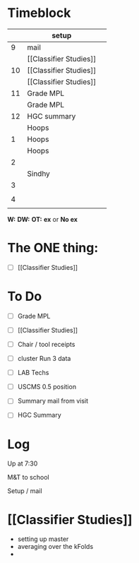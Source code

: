 # Timeblock

|     | setup                  |     |
| --- | ---------------------- | --- |
| 9   | mail                   |     |
|     | [[Classifier Studies]] |     |
| 10  | [[Classifier Studies]] |     |
|     | [[Classifier Studies]] |     |
| 11  | Grade MPL              |     |
|     | Grade MPL              |     |
| 12  | HGC summary            |     |
|     | Hoops                  |     |
| 1   | Hoops                  |     |
|     | Hoops                  |     |
| 2   |                        |     |
|     | Sindhy                 |     |
| 3   |                        |     |
|     |                        |     |
| 4   |                        |     |
|     |                        |     |

**W:**
**DW:**
**OT:**
**ex** or **No ex**

# The ONE thing: 
- [ ] [[Classifier Studies]]


# To Do
- [ ] Grade MPL
- [ ]  [[Classifier Studies]]
- [ ] Chair / tool receipts
- [ ]  cluster Run 3 data
- [ ] LAB Techs
- [ ] USCMS 0.5 position
- [ ] Summary mail from visit
- [ ] HGC Summary


# Log

Up at 7:30

M&T to school

Setup / mail 

# [[Classifier Studies]]
- setting up master
- averaging over the kFolds
- 

